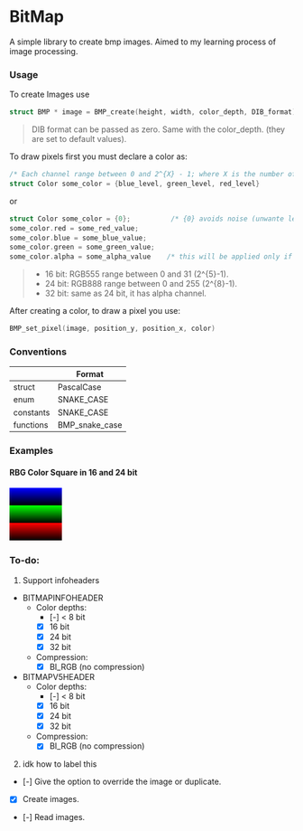 # BitMap
A simple library to create bmp images. Aimed to my learning process of image processing.

### Usage
To create Images use

```C
struct BMP * image = BMP_create(height, width, color_depth, DIB_format)
```

> DIB format can be passed as zero. Same with the color_depth. (they are set to default values).

To draw pixels first you must declare a color as:

```C
/* Each channel range between 0 and 2^{X} - 1; where X is the number of bits for that channel */
struct Color some_color = {blue_level, green_level, red_level}
```
or 
```C
struct Color some_color = {0};          /* {0} avoids noise (unwante level of some color)*/
some_color.red = some_red_value;
some_color.blue = some_blue_value;
some_color.green = some_green_value;
some_color.alpha = some_alpha_value    /* this will be applied only if the color depth is 32 bit */
```
> * 16 bit: RGB555 range between 0 and 31   (2^{5}-1).
> * 24 bit: RGB888 range between 0 and 255  (2^{8}-1).
> * 32 bit: same as 24 bit, it has alpha channel.

After creating a color, to draw a pixel you use:

```C
BMP_set_pixel(image, position_y, position_x, color)
```

### Conventions
||Format|
|---|---|
|struct|PascalCase|
|enum|SNAKE_CASE|
|constants|SNAKE_CASE|
|functions|BMP_snake_case|


### Examples
#### RBG Color Square in 16 and 24 bit
![Tones of RGB with 16 bit depth using RGB555](examples/palette_16.bmp)

### To-do:
1. Support infoheaders 
  - BITMAPINFOHEADER
    + Color depths:
      * [-] < 8 bit
      * [x] 16 bit
      * [x] 24 bit
      * [x] 32 bit 
    + Compression:
      * [x] BI_RGB (no compression)
  - BITMAPV5HEADER
    + Color depths:
      * [-] < 8 bit
      * [x] 16 bit
      * [x] 24 bit
      * [x] 32 bit 
    + Compression:
      * [x] BI_RGB (no compression)
2. idk how to label this
  - [-] Give the option to override the image or duplicate.
  - [x] Create images.
  - [-] Read images.
